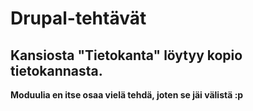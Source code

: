 <h1>Drupal-tehtävät</h1>

<h2>Kansiosta "Tietokanta" löytyy kopio tietokannasta.</h2>

<p style="font-weight: bold">Moduulia en itse osaa vielä tehdä, joten se jäi välistä :p</p>